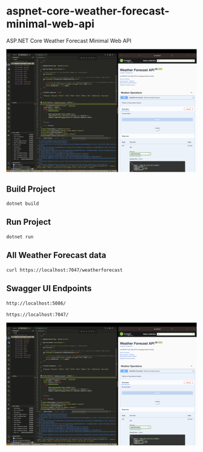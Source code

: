 # aspnet-core-weather-forecast-minimal-web-api
ASP.NET Core Weather Forecast Minimal Web API

![](/assets/image1.png)

## Build Project
```shell
dotnet build
```

## Run Project
```shell
dotnet run
```

## All Weather Forecast data
```shell
curl https://localhost:7047/weatherforecast
```

## Swagger UI Endpoints
```
http://localhost:5086/
```

```
https://localhost:7047/
```

![](/assets/image1.png)
